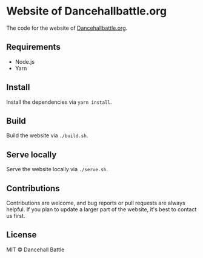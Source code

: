 # Website of Dancehallbattle.org

The code for the website of [Dancehallbattle.org](https://dancehallbattle.org).

## Requirements
- Node.js
- Yarn

## Install
Install the dependencies via `yarn install`.

## Build
Build the website via `./build.sh`.

## Serve locally
Serve the website locally via `./serve.sh`.

## Contributions
Contributions are welcome, and bug reports or pull requests are always helpful. 
If you plan to update a larger part of the website, it's best to contact us first.

## License
MIT &copy; Dancehall Battle